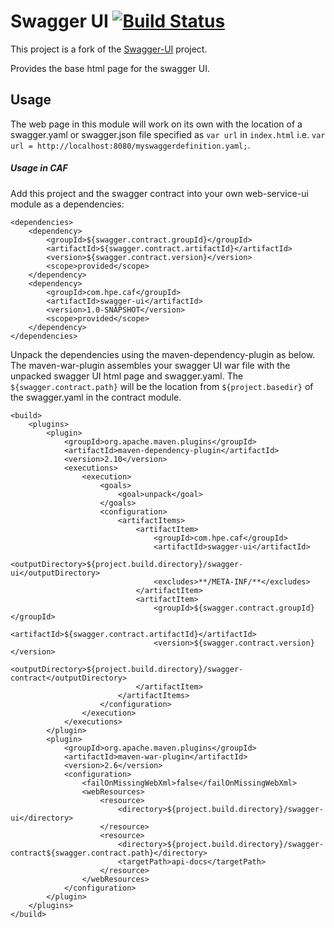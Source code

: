 # Swagger UI [![Build Status](http://cafbuilder.hpswlabs.hp.com:8080/buildStatus/icon?job=swagger-ui)](http://cafbuilder.hpswlabs.hp.com:8080/job/swagger-ui)

This project is a fork of the [Swagger-UI](https://github.com/swagger-api/swagger-ui) project. 

Provides the base html page for the swagger UI.

## Usage

The web page in this module will work on its own with the location of a swagger.yaml or swagger.json file specified as `var url` in `index.html` i.e. `var url = http://localhost:8080/myswaggerdefinition.yaml;`.

##### Usage in CAF

Add this project and the swagger contract into your own web-service-ui module as a dependencies:


    <dependencies>
        <dependency>
            <groupId>${swagger.contract.groupId}</groupId>
            <artifactId>${swagger.contract.artifactId}</artifactId>
            <version>${swagger.contract.version}</version>
            <scope>provided</scope>
        </dependency>
        <dependency>
            <groupId>com.hpe.caf</groupId>
            <artifactId>swagger-ui</artifactId>
            <version>1.0-SNAPSHOT</version>
            <scope>provided</scope>
        </dependency>
    </dependencies>
    


Unpack the dependencies using the maven-dependency-plugin as below. The maven-war-plugin assembles your swagger UI war file with the unpacked swagger UI html page and swagger.yaml. The `${swagger.contract.path}` will be the location from `${project.basedir}` of the swagger.yaml in the contract module.



    <build>
        <plugins>
            <plugin>
                <groupId>org.apache.maven.plugins</groupId>
                <artifactId>maven-dependency-plugin</artifactId>
                <version>2.10</version>
                <executions>
                    <execution>
                        <goals>
                            <goal>unpack</goal>
                        </goals>
                        <configuration>
                            <artifactItems>
                                <artifactItem>
                                    <groupId>com.hpe.caf</groupId>
                                    <artifactId>swagger-ui</artifactId>
                                    <outputDirectory>${project.build.directory}/swagger-ui</outputDirectory>
                                    <excludes>**/META-INF/**</excludes>
                                </artifactItem>
                                <artifactItem>
                                    <groupId>${swagger.contract.groupId}</groupId>
                                    <artifactId>${swagger.contract.artifactId}</artifactId>
                                    <version>${swagger.contract.version}</version>
                                    <outputDirectory>${project.build.directory}/swagger-contract</outputDirectory>
                                </artifactItem>
                            </artifactItems>
                        </configuration>
                    </execution>
                </executions>
            </plugin>
            <plugin>
                <groupId>org.apache.maven.plugins</groupId>
                <artifactId>maven-war-plugin</artifactId>
                <version>2.6</version>
                <configuration>
                    <failOnMissingWebXml>false</failOnMissingWebXml>
                    <webResources>
                        <resource>
                            <directory>${project.build.directory}/swagger-ui</directory>
                        </resource>
                        <resource>
                            <directory>${project.build.directory}/swagger-contract${swagger.contract.path}</directory>
                            <targetPath>api-docs</targetPath>
                        </resource>
                    </webResources>
                </configuration>
            </plugin>
        </plugins>
    </build>
    
